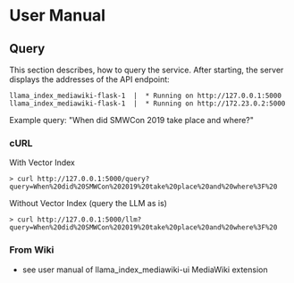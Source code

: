 # User Manual

## Query
This section describes, how to query the service. After starting, the server displays the addresses of the API endpoint:
```
llama_index_mediawiki-flask-1  |  * Running on http://127.0.0.1:5000
llama_index_mediawiki-flask-1  |  * Running on http://172.23.0.2:5000
```
Example query: "When did SMWCon 2019 take place and where?"

### cURL

With Vector Index
```
> curl http://127.0.0.1:5000/query?query=When%20did%20SMWCon%202019%20take%20place%20and%20where%3F%20
```

Without Vector Index (query the LLM as is)
```
> curl http://127.0.0.1:5000/llm?query=When%20did%20SMWCon%202019%20take%20place%20and%20where%3F%20
```

### From Wiki
- see user manual of llama_index_mediawiki-ui MediaWiki extension

